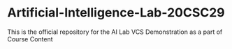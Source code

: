 # Artificial-Intelligence-Lab-20CSC29
This is the official repository for the AI Lab VCS Demonstration as a part of Course Content 
